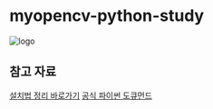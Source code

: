 # myopencv-python-study

![logo](https://docs.opencv.org/4.0.0/opencv-logo-small.png)


## 참고 자료 


[설치법 정리 바로가기](https://opencv.org/assets/theme/logo.png)
[공식 파이썬 도큐먼드](https://docs.opencv.org/4.0.0/d6/d00/tutorial_py_root.html)


